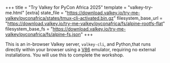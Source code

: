 +++
title = "Try Valkey for PyCon Africa 2025"
template = "valkey-try-me.html"
[extra]
state_file = "https://download.valkey.io/try-me-valkey/pyconafrica/states/tmux-cli-activated.bin.gz"
filesystem_base_url = "https://download.valkey.io/try-me-valkey/pyconafrica/fs/alpine-rootfs-flat"
filesystem_base_fs = "https://download.valkey.io/try-me-valkey/pyconafrica/fs/alpine-fs.json"
+++


This is an in-browser Valkey server, `valkey-cli`, and Python,that runs directly within your browser using a [V86](https://github.com/copy/v86) emulator, requiring no external installations. You will use this to complete  the workshop.
